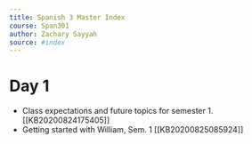 ```yaml
---
title: Spanish 3 Master Index
course: Span301
author: Zachary Sayyah
source: #index
---
```


# Day 1
- Class expectations and future topics for semester 1. [[KB20200824175405]] 
- Getting started with William, Sem. 1 [[KB20200825085924]]